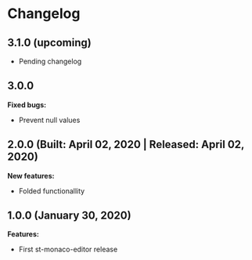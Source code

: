 # Changelog

## 3.1.0 (upcoming)

* Pending changelog

## 3.0.0

**Fixed bugs:**

* Prevent null values

## 2.0.0 (Built: April 02, 2020 | Released: April 02, 2020)

**New features:**

* Folded functionallity

## 1.0.0 (January 30, 2020)

**Features:**
* First st-monaco-editor release

